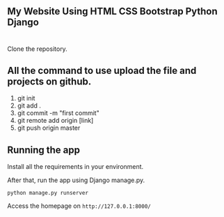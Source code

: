 ## My Website Using HTML CSS Bootstrap Python Django
#

Clone the repository.

## All the command to use upload the file and projects on github.

1. git init </br>
2. git add . </br>
3. git commit -m "first commit" </br>
4. git remote add origin [link]
5. git push origin master

## Running the app

Install all the requirements in your environment.


After that, run the app using Django manage.py.

`python manage.py runserver`

Access the homepage on `http://127.0.0.1:8000/`
